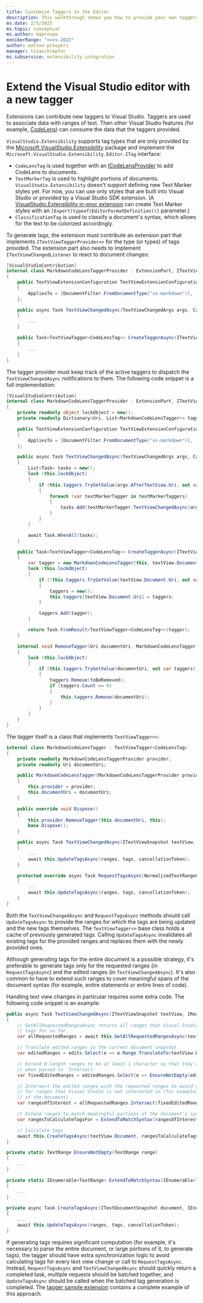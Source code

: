 ```yaml
---
title: Customize Taggers in the Editor
description: This walkthrough shows you how to provide your own taggers in the Visual Studio editor by using extensions.
ms.date: 2/5/2025
ms.topic: conceptual
ms.author: maprospe
monikerRange: ">=vs-2022"
author: matteo-prosperi
manager: tinaschrepfer
ms.subservice: extensibility-integration
---
```


# Extend the Visual Studio editor with a new tagger

Extensions can contribute new taggers to Visual Studio. Taggers are used to associate data with ranges of text. Then other Visual Studio features (for example, [CodeLens](./codelens.md)) can consume the data that the taggers provided.

`VisualStudio.Extensibility` supports tag types that are only provided by the [Microsoft.VisualStudio.Extensibility](https://www.nuget.org/packages/Microsoft.VisualStudio.Extensibility) package and implement the `Microsoft.VisualStudio.Extensibility.Editor.ITag` interface:

- `CodeLensTag` is used together with an [ICodeLensProvider](./codelens.md) to add CodeLens to documents.
- `TextMarkerTag` is used to highlight portions of documents. `VisualStudio.Extensibility` doesn't support defining new Text Marker styles yet. For now, you can use only styles that are built into Visual Studio or provided by a Visual Studio SDK extension. (A [VisualStudio.Extensibility in-proc extension](../../get-started/in-proc-extensions.md) can create Text Marker styles with an `[Export(typeof(EditorFormatDefinition))]` parameter.)
- `ClassificationTag` is used to classify a document's syntax, which allows for the text to be colorized accordingly.

To generate tags, the extension must contribute an extension part that implements `ITextViewTaggerProvider<>` for the type (or types) of tags provided. The extension part also needs to implement `ITextViewChangedListener` to react to document changes:

```csharp
[VisualStudioContribution]
internal class MarkdownCodeLensTaggerProvider : ExtensionPart, ITextViewTaggerProvider<CodeLensTag>, ITextViewChangedListener
{
    public TextViewExtensionConfiguration TextViewExtensionConfiguration => new()
    {
        AppliesTo = [DocumentFilter.FromDocumentType("vs-markdown")],
    };

    public async Task TextViewChangedAsync(TextViewChangedArgs args, CancellationToken cancellationToken)
    {
        ...
    }

    public Task<TextViewTagger<CodeLensTag>> CreateTaggerAsync(ITextViewSnapshot textView, CancellationToken cancellationToken)
    {
        ...
    }
}
```

The tagger provider must keep track of the active taggers to dispatch the `TextViewChangedAsync` notifications to them. The following code snippet is a full implementation:

```csharp
[VisualStudioContribution]
internal class MarkdownCodeLensTaggerProvider : ExtensionPart, ITextViewTaggerProvider<CodeLensTag>, ITextViewChangedListener
{
    private readonly object lockObject = new();
    private readonly Dictionary<Uri, List<MarkdownCodeLensTagger>> taggers = new();

    public TextViewExtensionConfiguration TextViewExtensionConfiguration => new()
    {
        AppliesTo = [DocumentFilter.FromDocumentType("vs-markdown")],
    };

    public async Task TextViewChangedAsync(TextViewChangedArgs args, CancellationToken cancellationToken)
    {
        List<Task> tasks = new();
        lock (this.lockObject)
        {
            if (this.taggers.TryGetValue(args.AfterTextView.Uri, out var textMarkerTaggers))
            {
                foreach (var textMarkerTagger in textMarkerTaggers)
                {
                    tasks.Add(textMarkerTagger.TextViewChangedAsync(args.AfterTextView, args.Edits, cancellationToken));
                }
            }
        }

        await Task.WhenAll(tasks);
    }

    public Task<TextViewTagger<CodeLensTag>> CreateTaggerAsync(ITextViewSnapshot textView, CancellationToken cancellationToken)
    {
        var tagger = new MarkdownCodeLensTagger(this, textView.Document.Uri);
        lock (this.lockObject)
        {
            if (!this.taggers.TryGetValue(textView.Document.Uri, out var taggers))
            {
                taggers = new();
                this.taggers[textView.Document.Uri] = taggers;
            }

            taggers.Add(tagger);
        }

        return Task.FromResult<TextViewTagger<CodeLensTag>>(tagger);
    }

    internal void RemoveTagger(Uri documentUri, MarkdownCodeLensTagger toBeRemoved)
    {
        lock (this.lockObject)
        {
            if (this.taggers.TryGetValue(documentUri, out var taggers))
            {
                taggers.Remove(toBeRemoved);
                if (taggers.Count == 0)
                {
                    this.taggers.Remove(documentUri);
                }
            }
        }
    }
}
```

The tagger itself is a class that implements `TextViewTagger<>`:

```csharp
internal class MarkdownCodeLensTagger : TextViewTagger<CodeLensTag>
{
    private readonly MarkdownCodeLensTaggerProvider provider;
    private readonly Uri documentUri;

    public MarkdownCodeLensTagger(MarkdownCodeLensTaggerProvider provider, Uri documentUri)
    {
        this.provider = provider;
        this.documentUri = documentUri;
    }

    public override void Dispose()
    {
        this.provider.RemoveTagger(this.documentUri, this);
        base.Dispose();
    }

    public async Task TextViewChangedAsync(ITextViewSnapshot textView, IReadOnlyList<TextEdit> edits, CancellationToken cancellationToken)
    {
        ...
        await this.UpdateTagsAsync(ranges, tags, cancellationToken);
    }

    protected override async Task RequestTagsAsync(NormalizedTextRangeCollection requestedRanges, bool recalculateAll, CancellationToken cancellationToken)
    {
        ...
        await this.UpdateTagsAsync(ranges, tags, cancellationToken);
    }
}
```

Both the `TextViewChangedAsync` and `RequestTagsAsync` methods should call `UpdateTagsAsync` to provide the ranges for which the tags are being updated and the new tags themselves. The `TextViewTagger<>` base class holds a cache of previously generated tags. Calling `UpdateTagsAsync` invalidates all existing tags for the provided ranges and replaces them with the newly provided ones.

Although generating tags for the entire document is a possible strategy, it's preferable to generate tags only for the requested ranges (in `RequestTagsAsync`) and the edited ranges (in `TextViewChangedAsync`). It's also common to have to extend such ranges to cover meaningful spans of the document syntax (for example, entire statements or entire lines of code).

Handling text view changes in particular requires some extra code. The following code snippet is an example:

```csharp
public async Task TextViewChangedAsync(ITextViewSnapshot textView, IReadOnlyList<TextEdit> edits, CancellationToken cancellationToken)
{
    // GetAllRequestedRangesAsync returns all ranges that Visual Studio has requested
    // tags for so far.
    var allRequestedRanges = await this.GetAllRequestedRangesAsync(textView.Document, cancellationToken);

    // Translate edited ranges to the current document snapshot
    var editedRanges = edits.Select(e => e.Range.TranslateTo(textView.Document, TextRangeTrackingMode.EdgeInclusive));

    // Extend 0-length ranges to be at least 1 character so that they are not ignored
    // when passed to `Intersect`
    var fixedEditedRanges = editedRanges.Select(e => EnsureNotEmpty(editedRanges));

    // Intersect the edited ranges with the requested ranges to avoid generating tags
    // for ranges that Visual Studio is not interested in (for example, non-visible portions
    // of the document)
    var rangesOfInterest = allRequestedRanges.Intersect(fixedEditedRanges);

    // Extend ranges to match meaningful portions of the document's syntax
    var rangesToCalculateTagsFor = ExtendToMatchSyntax(rangesOfInterest);

    // Calculate tags
    await this.CreateTagsAsync(textView.Document, rangesToCalculateTagsFor);
}

private static TextRange EnsureNotEmpty(TextRange range)
{
    ...
}

private static IEnumerable<TextRange> ExtendToMatchSyntax(IEnumerable<TextRange> range)
{
    ...
}

private async Task CreateTagsAsync(ITextDocumentSnapshot document, IEnumerable<TextRange> requestedRanges)
{
    ...
    await this.UpdateTagsAsync(ranges, tags, cancellationToken);
}
```

If generating tags requires significant computation (for example, it's necessary to parse the entire document, or large portions of it, to generate tags), the tagger should have extra synchronization logic to avoid calculating tags for every text view change or call to `RequestTagsAsync`. Instead, `RequestTagsAsync` and `TextViewChangedAsync` should quickly return a completed task, multiple requests should be batched together, and `UpdateTagsAsync` should be called when the batched tag generation is completed. The [tagger sample extension](https://github.com/Microsoft/VSExtensibility/tree/main/New_Extensibility_Model/Samples/TaggersSample/README.md) contains a complete example of this approach.
